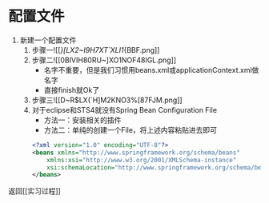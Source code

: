 # 配置文件
1. 新建一个配置文件
	1. 步骤一![[_}[LX2~I9H7XT`XLI1_{BBF.png]]
	2. 步骤二![[0BIVIH80RU~]XO1NOF48IGL.png]]
		- 名字不重要，但是我们习惯用beans.xml或applicationContext.xml做名字
		- 直接finish就Ok了
	3. 步骤三![[D~R$LX(`H]M2KNO3%[87FJM.png]]
	4. 对于eclipse和STS4就没有Spring Bean Configuration File
		- 方法一：安装相关的插件
		- 方法二：单纯的创建一个File，将上述内容粘贴进去即可
		```xml
		<?xml version="1.0" encoding="UTF-8"?>
		<beans xmlns="http://www.springframework.org/schema/beans"
			xmlns:xsi="http://www.w3.org/2001/XMLSchema-instance"
			xsi:schemaLocation="http://www.springframework.org/schema/beans http://www.springframework.org/schema/beans/spring-beans.xsd">
		</beans>
		```
返回[[实习过程]]